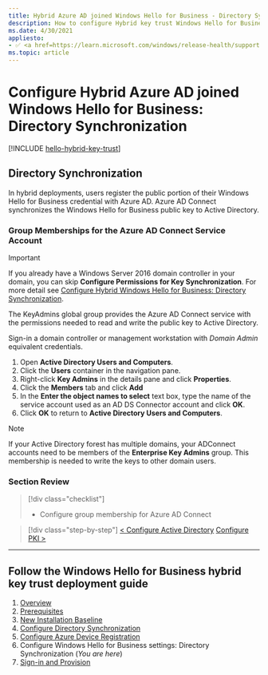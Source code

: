 ```yaml
---
title: Hybrid Azure AD joined Windows Hello for Business - Directory Synchronization
description: How to configure Hybrid key trust Windows Hello for Business - Directory Synchronization
ms.date: 4/30/2021
appliesto: 
- ✅ <a href=https://learn.microsoft.com/windows/release-health/supported-versions-windows-client target=_blank>Windows 10 and later</a>
ms.topic: article
---
```

# Configure Hybrid Azure AD joined Windows Hello for Business: Directory Synchronization

[!INCLUDE [hello-hybrid-key-trust](../../includes/hello-hybrid-key-trust.md)]

## Directory Synchronization

In hybrid deployments, users register the public portion of their Windows Hello for Business credential with Azure AD. Azure AD Connect synchronizes the Windows Hello for Business public key to Active Directory.  

### Group Memberships for the Azure AD Connect Service Account
>[!IMPORTANT]
> If you already have a Windows Server 2016 domain controller in your domain, you can skip **Configure Permissions for Key Synchronization**. For more detail see [Configure Hybrid Windows Hello for Business: Directory Synchronization](./hello-hybrid-cert-whfb-settings-dir-sync.md).

The KeyAdmins global group provides the Azure AD Connect service with the permissions needed to read and write the public key to Active Directory.  

Sign-in a domain controller or management workstation with _Domain Admin_ equivalent credentials.

1. Open **Active Directory Users and Computers**.
2. Click the **Users** container in the navigation pane.
3. Right-click **Key Admins** in the details pane and click **Properties**.
4. Click the **Members** tab and click **Add**
5. In the **Enter the object names to select** text box, type the name of the service account used as an AD DS Connector account and click **OK**.
6. Click **OK** to return to **Active Directory Users and Computers**.

> [!NOTE]
> If your Active Directory forest has multiple domains, your ADConnect accounts need to be members of the **Enterprise Key Admins** group. This membership is needed to write the keys to other domain users.

### Section Review

> [!div class="checklist"]
> * Configure group membership for Azure AD Connect

> [!div class="step-by-step"]
> [< Configure Active Directory](hello-hybrid-key-whfb-settings-ad.md)
> [Configure PKI >](hello-hybrid-key-whfb-settings-pki.md)  

<hr>

## Follow the Windows Hello for Business hybrid key trust deployment guide

1. [Overview](hello-hybrid-cert-trust.md)
2. [Prerequisites](hello-hybrid-key-trust-prereqs.md)
3. [New Installation Baseline](hello-hybrid-key-new-install.md)
4. [Configure Directory Synchronization](hello-hybrid-key-trust-dirsync.md)
5. [Configure Azure Device Registration](hello-hybrid-key-trust-devreg.md)
6. Configure Windows Hello for Business settings: Directory Synchronization (*You are here*)
7. [Sign-in and Provision](hello-hybrid-key-whfb-provision.md)
